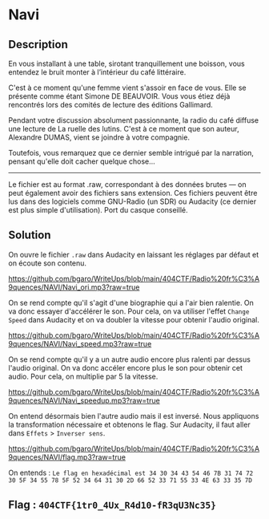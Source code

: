 # Navi

## Description

En vous installant à une table, sirotant tranquillement une boisson, vous entendez le bruit monter à l’intérieur du café littéraire.

C'est à ce moment qu'une femme vient s'assoir en face de vous. Elle se présente comme étant Simone DE BEAUVOIR. Vous vous étiez déjà rencontrés lors des comités de lecture des éditions Gallimard.

Pendant votre discussion absolument passionnante, la radio du café diffuse une lecture de La ruelle des lutins. C'est à ce moment que son auteur, Alexandre DUMAS, vient se joindre à votre compagnie.

Toutefois, vous remarquez que ce dernier semble intrigué par la narration, pensant qu'elle doit cacher quelque chose...

---

Le fichier est au format .raw, correspondant à des données brutes — on peut également avoir des fichiers sans extension. Ces fichiers peuvent être lus dans des logiciels comme GNU-Radio (un SDR) ou Audacity (ce dernier est plus simple d'utilisation). Port du casque conseillé.

## Solution

On ouvre le fichier `.raw` dans Audacity en laissant les réglages par défaut et on écoute son contenu.

https://github.com/bgaro/WriteUps/blob/main/404CTF/Radio%20fr%C3%A9quences/NAVI/Navi_ori.mp3?raw=true

On se rend compte qu'il s'agit d'une biographie qui a l'air bien ralentie. On va donc essayer d'accélérer le son. Pour cela, on va utiliser l'effet `Change Speed` dans Audacity et on va doubler la vitesse pour obtenir l'audio original.

https://github.com/bgaro/WriteUps/blob/main/404CTF/Radio%20fr%C3%A9quences/NAVI/Navi_speed.mp3?raw=true

On se rend compte qu'il y a un autre audio encore plus ralenti par dessus l'audio original. On va donc accéler encore plus le son pour obtenir cet audio. Pour cela, on multiplie par 5 la vitesse.

https://github.com/bgaro/WriteUps/blob/main/404CTF/Radio%20fr%C3%A9quences/NAVI/Navi_speedup.mp3?raw=true

On entend désormais bien l'autre audio mais il est inversé. Nous appliquons la transformation nécessaire et obtenons le flag. Sur Audacity, il faut aller dans `Effets` > `Inverser sens`.

https://github.com/bgaro/WriteUps/blob/main/404CTF/Radio%20fr%C3%A9quences/NAVI/flag.mp3?raw=true

On entends : `Le flag en hexadécimal est 34 30 34 43 54 46 7B 31 74 72 30 5F 34 55 78 5F 52 34 64 31 30 2D 66 52 33 71 55 33 4E 63 33 35 7D`

## Flag : `404CTF{1tr0_4Ux_R4d10-fR3qU3Nc35}`
